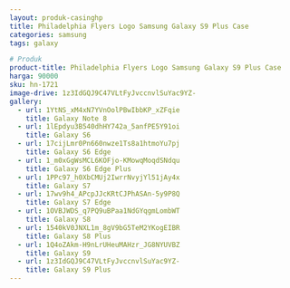 ```yaml
---
layout: produk-casinghp
title: Philadelphia Flyers Logo Samsung Galaxy S9 Plus Case
categories: samsung
tags: galaxy

# Produk
product-title: Philadelphia Flyers Logo Samsung Galaxy S9 Plus Case
harga: 90000
sku: hn-1721
image-drive: 1z3IdGQJ9C47VLtFyJvccnvlSuYac9YZ-
gallery:
  - url: 1YtNS_xM4xN7YVnOolPBwIbbKP_xZFqie
    title: Galaxy Note 8
  - url: 1lEpdyu3B540dhHY742a_5anfPE5Y91oi
    title: Galaxy S6
  - url: 17cijLmr0Pn660nwze1Ts8a1htmoYu7pj
    title: Galaxy S6 Edge
  - url: 1_m0xGgWsMCL6KOFjo-KMowqMoqdSNdqu
    title: Galaxy S6 Edge Plus
  - url: 1PPc97_h0XbCMUj2IwrrNvyjYl51jAy4x
    title: Galaxy S7
  - url: 17wv9h4_APcpJJcKRtCJPhASAn-5y9P8Q
    title: Galaxy S7 Edge
  - url: 1OVBJWDS_q7PQ9uBPaa1NdGYqgmLombWT
    title: Galaxy S8
  - url: 1540kV0JNXL1m_8gV9bG5TeM2YKogEIBR
    title: Galaxy S8 Plus
  - url: 1Q4oZAkm-H9nLrUHeuMAHzr_JG8NYUVBZ
    title: Galaxy S9
  - url: 1z3IdGQJ9C47VLtFyJvccnvlSuYac9YZ-
    title: Galaxy S9 Plus
---
```

